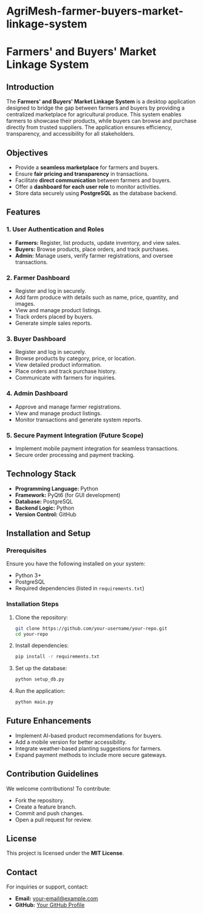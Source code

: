 # AgriMesh-farmer-buyers-market-linkage-system
# Farmers' and Buyers' Market Linkage System

## Introduction
The **Farmers' and Buyers' Market Linkage System** is a desktop application designed to bridge the gap between farmers and buyers by providing a centralized marketplace for agricultural produce. This system enables farmers to showcase their products, while buyers can browse and purchase directly from trusted suppliers. The application ensures efficiency, transparency, and accessibility for all stakeholders.

## Objectives
- Provide a **seamless marketplace** for farmers and buyers.
- Ensure **fair pricing and transparency** in transactions.
- Facilitate **direct communication** between farmers and buyers.
- Offer a **dashboard for each user role** to monitor activities.
- Store data securely using **PostgreSQL** as the database backend.

## Features
### **1. User Authentication and Roles**
- **Farmers:** Register, list products, update inventory, and view sales.
- **Buyers:** Browse products, place orders, and track purchases.
- **Admin:** Manage users, verify farmer registrations, and oversee transactions.

### **2. Farmer Dashboard**
- Register and log in securely.
- Add farm produce with details such as name, price, quantity, and images.
- View and manage product listings.
- Track orders placed by buyers.
- Generate simple sales reports.

### **3. Buyer Dashboard**
- Register and log in securely.
- Browse products by category, price, or location.
- View detailed product information.
- Place orders and track purchase history.
- Communicate with farmers for inquiries.

### **4. Admin Dashboard**
- Approve and manage farmer registrations.
- View and manage product listings.
- Monitor transactions and generate system reports.

### **5. Secure Payment Integration (Future Scope)**
- Implement mobile payment integration for seamless transactions.
- Secure order processing and payment tracking.

## Technology Stack
- **Programming Language:** Python
- **Framework:** PyQt6 (for GUI development)
- **Database:** PostgreSQL
- **Backend Logic:** Python
- **Version Control:** GitHub

## Installation and Setup
### **Prerequisites**
Ensure you have the following installed on your system:
- Python 3+
- PostgreSQL
- Required dependencies (listed in `requirements.txt`)

### **Installation Steps**
1. Clone the repository:
   ```bash
   git clone https://github.com/your-username/your-repo.git
   cd your-repo
   ```
2. Install dependencies:
   ```bash
   pip install -r requirements.txt
   ```
3. Set up the database:
   ```bash
   python setup_db.py
   ```
4. Run the application:
   ```bash
   python main.py
   ```

## Future Enhancements
- Implement AI-based product recommendations for buyers.
- Add a mobile version for better accessibility.
- Integrate weather-based planting suggestions for farmers.
- Expand payment methods to include more secure gateways.

## Contribution Guidelines
We welcome contributions! To contribute:
- Fork the repository.
- Create a feature branch.
- Commit and push changes.
- Open a pull request for review.

## License
This project is licensed under the **MIT License**.

## Contact
For inquiries or support, contact:
- **Email:** your-email@example.com
- **GitHub:** [Your GitHub Profile](https://github.com/your-username)


